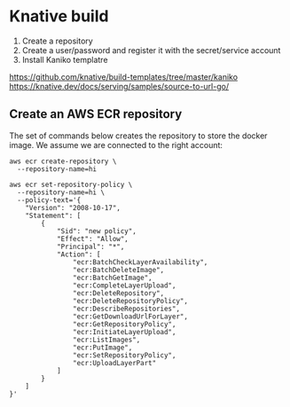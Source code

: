 # Knative build

1. Create a repository
2. Create a user/password and register it with the secret/service account
3. Install Kaniko templatre

https://github.com/knative/build-templates/tree/master/kaniko
https://knative.dev/docs/serving/samples/source-to-url-go/

## Create an AWS ECR repository

The set of commands below creates the repository to store the docker
image. We assume we are connected to the right account:

```shell
aws ecr create-repository \
  --repository-name=hi

aws ecr set-repository-policy \
  --repository-name=hi \
  --policy-text='{
    "Version": "2008-10-17",
    "Statement": [
        {
            "Sid": "new policy",
            "Effect": "Allow",
            "Principal": "*",
            "Action": [
                "ecr:BatchCheckLayerAvailability",
                "ecr:BatchDeleteImage",
                "ecr:BatchGetImage",
                "ecr:CompleteLayerUpload",
                "ecr:DeleteRepository",
                "ecr:DeleteRepositoryPolicy",
                "ecr:DescribeRepositories",
                "ecr:GetDownloadUrlForLayer",
                "ecr:GetRepositoryPolicy",
                "ecr:InitiateLayerUpload",
                "ecr:ListImages",
                "ecr:PutImage",
                "ecr:SetRepositoryPolicy",
                "ecr:UploadLayerPart"
            ]
        }
    ]
}'
```
